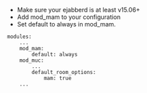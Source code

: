 * Make sure your ejabberd is at least v15.06+
* Add mod_mam to your configuration
* Set default to always in mod_mam.
```
modules:
    ...
    mod_mam:
        default: always
    mod_muc:
        ...
        default_room_options:
            mam: true
    ...
```
